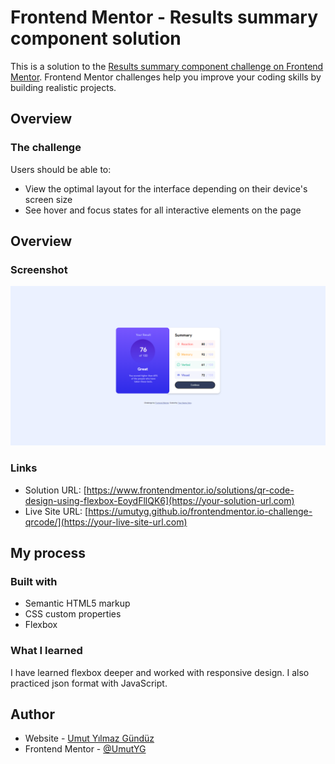 # Frontend Mentor - Results summary component solution

This is a solution to the [Results summary component challenge on Frontend Mentor](https://www.frontendmentor.io/challenges/results-summary-component-CE_K6s0maV). Frontend Mentor challenges help you improve your coding skills by building realistic projects. 

## Overview

### The challenge

Users should be able to:

- View the optimal layout for the interface depending on their device's screen size
- See hover and focus states for all interactive elements on the page

## Overview

### Screenshot

![](./assets/images/screenshot.png)


### Links

- Solution URL: [https://www.frontendmentor.io/solutions/qr-code-design-using-flexbox-EoydFllQK6](https://your-solution-url.com)
- Live Site URL: [https://umutyg.github.io/frontendmentor.io-challenge-qrcode/](https://your-live-site-url.com)

## My process

### Built with

- Semantic HTML5 markup
- CSS custom properties
- Flexbox

### What I learned

I have learned flexbox deeper and worked with responsive design. I also practiced json format with JavaScript.

## Author

- Website - [Umut Yılmaz Gündüz](https://umutyg.com.tr/)
- Frontend Mentor - [@UmutYG](https://www.frontendmentor.io/profile/yourusername)

